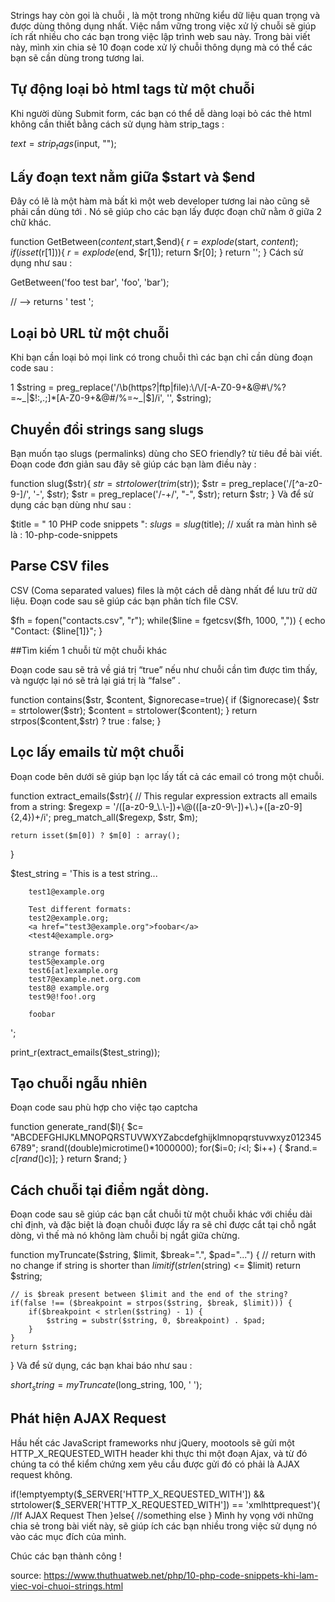 Strings hay còn gọi là chuỗi , là một trong những kiểu dữ liệu quan trọng và được dùng thông dụng nhất. Việc nắm vững trong việc xử lý chuỗi sẽ giúp ích rất nhiều cho các bạn trong việc lập trình web sau này. Trong bài viết này, mình xin chia sẻ 10 đoạn code xử lý chuỗi thông dụng mà có thể các bạn sẽ cần dùng trong tương lai.


## Tự động loại bỏ html tags từ một chuỗi

Khi người dùng Submit form, các bạn có thể dễ dàng loại bỏ các thẻ html không cần thiết bằng cách sử dụng hàm strip_tags :


$text = strip_tags($input, "");

## Lấy đoạn text nằm giữa $start và $end

Đây có lẽ là một hàm mà bất kì một web developer tương lai nào cũng sẽ phải cần dùng tới . Nó sẽ giúp cho các bạn lấy được đoạn chữ nằm ở giữa 2 chữ khác.


function GetBetween($content,$start,$end){
    $r = explode($start, $content);
    if (isset($r[1])){
        $r = explode($end, $r[1]);
        return $r[0];
    }
    return '';
}
Cách sử dụng như sau :


GetBetween('foo test bar', 'foo', 'bar');
 
// --> returns ' test ';
## Loại bỏ URL từ một chuỗi

Khi bạn cần loại bỏ mọi link có trong chuỗi thì các bạn chỉ cần dùng đoạn code sau :

1
$string = preg_replace('/\b(https?|ftp|file):\/\/[-A-Z0-9+&@#\/%?=~_|$!:,.;]*[A-Z0-9+&@#\/%=~_|$]/i', '', $string);

## Chuyển đổi strings sang slugs

Bạn muốn tạo slugs (permalinks) dùng cho SEO friendly? từ tiêu đề bài viết. Đoạn code đơn giản sau đây sẽ giúp các bạn làm điều này :


function slug($str){
    $str = strtolower(trim($str));
    $str = preg_replace('/[^a-z0-9-]/', '-', $str);
    $str = preg_replace('/-+/', "-", $str);
    return $str;
}
Và để sử dụng các bạn dùng như sau :


$title = " 10 PHP code snippets ":
$slugs = slug($title);
// xuất ra màn hình sẽ là :  10-php-code-snippets

## Parse CSV files

CSV (Coma separated values) files là một cách dễ dàng nhất để lưu trữ dữ liệu. Đoạn code sau sẽ giúp các bạn phân tích file CSV.


$fh = fopen("contacts.csv", "r");
while($line = fgetcsv($fh, 1000, ",")) {
    echo "Contact: {$line[1]}";
}

##Tìm kiếm 1 chuỗi từ một chuỗi khác

Đoạn code sau sẽ trả về giá trị “true” nếu như chuỗi cần tìm được tìm thấy, và ngược lại nó sẽ trả lại giá trị là “false” .


function contains($str, $content, $ignorecase=true){
    if ($ignorecase){
        $str = strtolower($str);
        $content = strtolower($content);
    }
    return strpos($content,$str) ? true : false;
}

## Lọc lấy emails từ một chuỗi

Đoạn code bên dưới sẽ giúp bạn lọc lấy tất cả các email có trong một chuỗi.


function extract_emails($str){
    // This regular expression extracts all emails from a string:
    $regexp = '/([a-z0-9_\.\-])+\@(([a-z0-9\-])+\.)+([a-z0-9]{2,4})+/i';
    preg_match_all($regexp, $str, $m);
 
    return isset($m[0]) ? $m[0] : array();
}
 
$test_string = 'This is a test string...
 
        test1@example.org
 
        Test different formats:
        test2@example.org;
        <a href="test3@example.org">foobar</a>
        <test4@example.org>
 
        strange formats:
        test5@example.org
        test6[at]example.org
        test7@example.net.org.com
        test8@ example.org
        test9@!foo!.org
 
        foobar
';
 
print_r(extract_emails($test_string));

## Tạo chuỗi ngẫu nhiên

Đoạn code sau phù hợp cho việc tạo captcha

function generate_rand($l){
  $c= "ABCDEFGHIJKLMNOPQRSTUVWXYZabcdefghijklmnopqrstuvwxyz0123456789";
  srand((double)microtime()*1000000);
  for($i=0; $i<$l; $i++) {
      $rand.= $c[rand()%strlen($c)];
  }
  return $rand;
 }
## Cách chuỗi tại điểm ngắt dòng.

Đoạn code sau sẽ giúp các bạn cắt chuỗi từ một chuỗi khác với chiều dài chỉ định, và đặc biệt là đoạn chuỗi được lấy ra sẽ chỉ được cắt tại chỗ ngắt dòng, vì thế mà nó không làm chuỗi bị ngắt giữa chừng.


function myTruncate($string, $limit, $break=".", $pad="...") {
    // return with no change if string is shorter than $limit
    if(strlen($string) <= $limit)
        return $string;
 
    // is $break present between $limit and the end of the string?
    if(false !== ($breakpoint = strpos($string, $break, $limit))) {
        if($breakpoint < strlen($string) - 1) {
            $string = substr($string, 0, $breakpoint) . $pad;
        }
    }
    return $string;
}
Và để sử dụng, các bạn khai báo như sau :


$short_string=myTruncate($long_string, 100, ' ');

## Phát hiện  AJAX Request

Hầu hết các JavaScript frameworks như jQuery, mootools sẽ gửi một HTTP_X_REQUESTED_WITH header khi thực thi một đoạn Ajax, và từ đó chúng ta có thể kiểm chứng xem yêu cầu được gửi đó có phải là AJAX request không.


if(!emptyempty($_SERVER['HTTP_X_REQUESTED_WITH']) && strtolower($_SERVER['HTTP_X_REQUESTED_WITH']) == 'xmlhttprequest'){
    //If AJAX Request Then
}else{
//something else
}
Mình hy vọng với những chia sẻ trong bài viết này, sẽ giúp ích các bạn nhiều trong việc sử dụng nó vào các mục đích của mình.

Chúc các bạn thành công !

source: https://www.thuthuatweb.net/php/10-php-code-snippets-khi-lam-viec-voi-chuoi-strings.html
